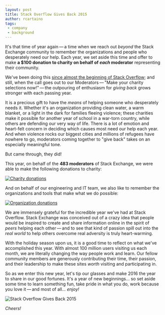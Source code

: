 ```yaml
---
layout: post
title: Stack Overflow Gives Back 2015
author: rcartaino
tags:
 - company
 - background
---
```


It's that time of year again&thinsp;&mdash;&thinsp;a time when we reach out *beyond* the Stack Exchange community to remember the organizations and people who desperately need our help. Each year, we set aside this time and offer to make **a $100 donation to charity on behalf of *each* moderator** representing their community.

We've been doing this [since almost the beginning of Stack Overflow](https://www.google.com/?gws_rd=ssl#q=site:blog.stackoverflow.com+stack+%22gives+back%22); and still, when the call goes out to our Moderators&thinsp;&mdash;&thinsp;"Make your charity selections now!"&thinsp;&mdash;&thinsp;the outpouring of enthusiasm for *giving back* grows stronger with each passing year.

It is a precious gift to have the *means* of helping someone who desperately needs it. Whether it's an organization providing clean water, a warm blanket, or a light in the dark for families fleeing violence; these charities make it possible for another year of school in a war-torn country, while others are defending our very way of life. There is a lot of emotion and heart-felt concern in deciding which causes most need our help each year. And when violence rocks our biggest cities and millions of refugees have nowhere to go, moderators coming together to "give back" takes on an especially meaningful tone.

But came through, they did!

This year, on behalf of the **483 moderators** of Stack Exchange, we were able to make the following donations to charity:

[![Charity donations][1]][1]

And on behalf of our engineering and IT team, we also like to remember the organizations and tools that make what we do possible:

[![Organization donations][2]][2]

We are immensely grateful for the incredible year we've had at Stack Overflow. Stack Exchange was conceived out of a crazy idea that people would be inspired to create and share information online in the spirit of *peers* helping each other&thinsp;&mdash;&thinsp;and to see that kind of passion spill out into the *real world* to help others overcome real adversity is truly heart-warming.

With the holiday season upon us, it is a good time to reflect on what we've accomplished this year. With almost 100 million users visiting us each month, we are literally changing the way people work and learn. Our fellow community members are generously contributing their time, their passion, and their leadership to make these sites *worth* visiting and participating in.

So as we enter this new year, let's tip our glasses and make 2016 the year to share in our good fortunes. It's a year of new beginnings&hellip; so set aside some time to learn something fun, take pride in what you do, work because you love it&thinsp;&mdash;&thinsp;and most of all&hellip; *enjoy!*

![Stack Overflow Gives Back 2015](https://i.stack.imgur.com/AztJ6.png)

*Cheers!*

[1]: http://i.stack.imgur.com/NQtqh.png
[2]: http://i.stack.imgur.com/JO4aC.png